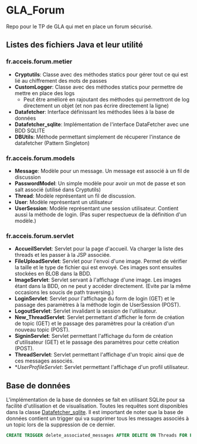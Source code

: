 # GLA_Forum

Repo pour le TP de GLA qui met en place un forum sécurisé.

## Listes des fichiers Java et leur utilité

### fr.acceis.forum.metier
- **Cryptutils**: Classe avec des méthodes statics pour gérer tout ce qui est lié au chiffrement des mots de passes
- **CustomLogger**: Classe avec des méthodes statics pour permettre de mettre en place des logs
  - Peut être amélioré en rajoutant des méthodes qui permettront de log directement un objet (et non pas écrire directement la ligne)
- **Datafetcher**: Interface définissant les méthodes liées à la base de données
- **Datafetcher_sqlite**: Implémentation de l'interface DataFetcher avec une BDD SQLITE
- **DBUtils**: Méthode permettant simplement de récuperer l'instance de datafetcher (Pattern Singleton)

### fr.acceis.forum.models
- **Message**: Modèle pour un message. Un message est associé à un fil de discussion
- **PasswordModel**: Un simple modèle pour avoir un mot de passe et son salt associé (utilisé dans Cryptutils)
- **Thread**: Modèle représentant un fil de discussion.
- **User**: Modèle représentant un utilisateur
- **UserSession**: Modèle représentant une session utilisateur. Contient aussi la méthode de login. (Pas super respectueux de la définition d'un modèle.)

### fr.acceis.forum.servlet
- **AccueilServlet**: Servlet pour la page d'accueil. Va charger la liste des threads et les passer à la JSP associée.
- **FileUploadServlet**: Servlet pour l'envoi d'une image. Permet de vérifier la taille et le type de fichier qui est envoyé. Ces images sont ensuites stockées en BLOB dans la BDD.
- **ImageServlet**: Servlet servant à l'affichage d'une image. Les images étant dans la BDD, on ne peut y accéder directement. (Evite par la même occasions les soucis de path traversing.)
- **LoginServlet**: Servlet pour l'affichage du form de login (GET) et le passage des paramètres à la méthode login de UserSession (POST).
- **LogoutServlet**: Servlet invalidant la session de l'utilisateur.
- **New_ThreadServlet**: Servlet permettant d'afficher le form de création de topic (GET) et le passage des paramètres pour la création d'un nouveau topic (POST).
- **SigninServlet**: Servlet permettant l'affichage du form de création d'utilisateur (GET) et le passage des paramètres pour cette création (POST).
- **ThreadServlet**: Servlet permettant l'affichage d'un tropic ainsi que de ces messages associés.
- **UserProfileServlet*: Servlet permettant l'affichage d'un profil utilisateur.

## Base de données
L'implémentation de la base de données se fait en utilisant SQLite pour sa facilité d'utilisation et de visualisation.
Toutes les requêtes sont disponibles dans la classe [Datafetcher_sqlite](https://github.com/Yadasko/GLA_Forum/blob/master/src/fr/acceis/forum/metier/Datafetcher_sqlite.java).
Il est important de noter que la base de données contient un trigger qui va supprimer tous les messages associés à un topic lors de la suppression de ce dernier.
```SQL
CREATE TRIGGER delete_associated_messages AFTER DELETE ON Threads FOR EACH ROW BEGIN DELETE FROM Messages WHERE Messages.thread_id = OLD.id; END
```

